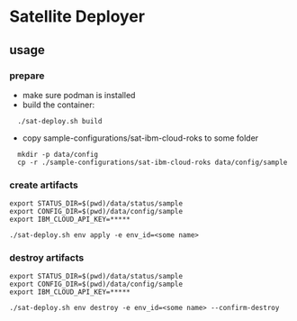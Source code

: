 # Satellite Deployer

## usage

### prepare
- make sure podman is installed
- build the container:
```
  ./sat-deploy.sh build
```
- copy sample-configurations/sat-ibm-cloud-roks to some folder
```
  mkdir -p data/config
  cp -r ./sample-configurations/sat-ibm-cloud-roks data/config/sample
```


### create artifacts

```
export STATUS_DIR=$(pwd)/data/status/sample
export CONFIG_DIR=$(pwd)/data/config/sample
export IBM_CLOUD_API_KEY=*****

./sat-deploy.sh env apply -e env_id=<some name>
```

### destroy artifacts

```
export STATUS_DIR=$(pwd)/data/status/sample
export CONFIG_DIR=$(pwd)/data/config/sample
export IBM_CLOUD_API_KEY=*****

./sat-deploy.sh env destroy -e env_id=<some name> --confirm-destroy
```